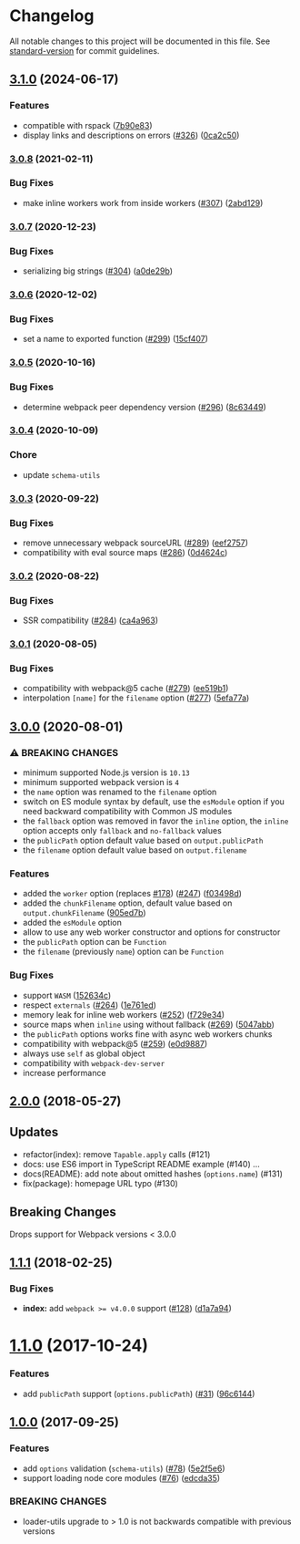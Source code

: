 # Changelog

All notable changes to this project will be documented in this file. See [standard-version](https://github.com/conventional-changelog/standard-version) for commit guidelines.

## [3.1.0](https://github.com/rspack-contrib/worker-rspack-loader/compare/v3.0.8...v3.1.0) (2024-06-17)


### Features

* compatible with rspack ([7b90e83](https://github.com/rspack-contrib/worker-rspack-loader/commit/7b90e834f67177badc313a52f701422256330d1e))
* display links and descriptions on errors ([#326](https://github.com/rspack-contrib/worker-rspack-loader/issues/326)) ([0ca2c50](https://github.com/rspack-contrib/worker-rspack-loader/commit/0ca2c50b22884d9851e677622f451de7752fca85))

### [3.0.8](https://github.com/webpack-contrib/worker-loader/compare/v3.0.7...v3.0.8) (2021-02-11)


### Bug Fixes

* make inline workers work from inside workers ([#307](https://github.com/webpack-contrib/worker-loader/issues/307)) ([2abd129](https://github.com/webpack-contrib/worker-loader/commit/2abd129a322d631caf619622cd65825699bb183a))

### [3.0.7](https://github.com/webpack-contrib/worker-loader/compare/v3.0.6...v3.0.7) (2020-12-23)


### Bug Fixes

* serializing big strings ([#304](https://github.com/webpack-contrib/worker-loader/issues/304)) ([a0de29b](https://github.com/webpack-contrib/worker-loader/commit/a0de29b497876eb462271ca5ebbeb3ffe1c1d1c4))

### [3.0.6](https://github.com/webpack-contrib/worker-loader/compare/v3.0.5...v3.0.6) (2020-12-02)


### Bug Fixes

* set a name to exported function ([#299](https://github.com/webpack-contrib/worker-loader/issues/299)) ([15cf407](https://github.com/webpack-contrib/worker-loader/commit/15cf407ad6baeb09e2cbb5d7b4b869cc63bfac7f))

### [3.0.5](https://github.com/webpack-contrib/worker-loader/compare/v3.0.4...v3.0.5) (2020-10-16)


### Bug Fixes

* determine webpack peer dependency version ([#296](https://github.com/webpack-contrib/worker-loader/issues/296)) ([8c63449](https://github.com/webpack-contrib/worker-loader/commit/8c634495419b4becc32b83e24c21e36ff720a2cd))

### [3.0.4](https://github.com/webpack-contrib/worker-loader/compare/v3.0.3...v3.0.4) (2020-10-09)

### Chore

* update `schema-utils`

### [3.0.3](https://github.com/webpack-contrib/worker-loader/compare/v3.0.2...v3.0.3) (2020-09-22)


### Bug Fixes

* remove unnecessary webpack sourceURL ([#289](https://github.com/webpack-contrib/worker-loader/issues/289)) ([eef2757](https://github.com/webpack-contrib/worker-loader/commit/eef27574160f519c344dfa5fd981b7ac561a8939))
* compatibility with eval source maps ([#286](https://github.com/webpack-contrib/worker-loader/issues/286)) ([0d4624c](https://github.com/webpack-contrib/worker-loader/commit/0d4624c178c426aa97e5175a5f321e43de482c2b))

### [3.0.2](https://github.com/webpack-contrib/worker-loader/compare/v3.0.1...v3.0.2) (2020-08-22)


### Bug Fixes

* SSR compatibility ([#284](https://github.com/webpack-contrib/worker-loader/issues/284)) ([ca4a963](https://github.com/webpack-contrib/worker-loader/commit/ca4a963e93fe5efcdf84cda0dbe571d293f079a5))

### [3.0.1](https://github.com/webpack-contrib/worker-loader/compare/v3.0.0...v3.0.1) (2020-08-05)


### Bug Fixes

* compatibility with webpack@5 cache ([#279](https://github.com/webpack-contrib/worker-loader/issues/279)) ([ee519b1](https://github.com/webpack-contrib/worker-loader/commit/ee519b1d283dbb599385fe2932c99c929b09db36))
* interpolation `[name]` for the `filename` option ([#277](https://github.com/webpack-contrib/worker-loader/issues/277)) ([5efa77a](https://github.com/webpack-contrib/worker-loader/commit/5efa77a64d8fbce123b289461234ac3a8812fb54))

## [3.0.0](https://github.com/webpack-contrib/worker-loader/compare/v2.0.0...v3.0.0) (2020-08-01)


### ⚠ BREAKING CHANGES

* minimum supported Node.js version is `10.13`
* minimum supported webpack version is `4`
* the `name` option was renamed to the `filename` option
* switch on ES module syntax by default, use the `esModule` option if you need backward compatibility with Common JS modules
* the `fallback` option was removed in favor the `inline` option, the `inline` option accepts only `fallback` and `no-fallback` values
* the `publicPath` option default value based on `output.publicPath`
* the `filename` option default value based on `output.filename`


### Features

* added the `worker` option (replaces [#178](https://github.com/webpack-contrib/worker-loader/issues/178)) ([#247](https://github.com/webpack-contrib/worker-loader/issues/247)) ([f03498d](https://github.com/webpack-contrib/worker-loader/commit/f03498d22c6a3737b724c51bdfb56627e33b57b2))
* added the `chunkFilename` option, default value based on `output.chunkFilename` ([905ed7b](https://github.com/webpack-contrib/worker-loader/commit/905ed7b028bbcb646050a1d09096dbe2fc1feb42))
* added the `esModule` option
* allow to use any web worker constructor and options for constructor
* the `publicPath` option can be `Function`
* the `filename` (previously `name`) option can be `Function`


### Bug Fixes

* support `WASM` ([152634c](https://github.com/webpack-contrib/worker-loader/commit/152634c0d8866d248ced3b6e5ac02761c978ae1a))
* respect `externals` ([#264](https://github.com/webpack-contrib/worker-loader/issues/264)) ([1e761ed](https://github.com/webpack-contrib/worker-loader/commit/1e761edcbfc8b214ae3a19f44f401f20ab07b718))
* memory leak for inline web workers ([#252](https://github.com/webpack-contrib/worker-loader/issues/252)) ([f729e34](https://github.com/webpack-contrib/worker-loader/commit/f729e342922180bf3b375a8d2ea6e1b72ca95d74))
* source maps when `inline` using without fallback ([#269](https://github.com/webpack-contrib/worker-loader/issues/269)) ([5047abb](https://github.com/webpack-contrib/worker-loader/commit/5047abb2f9b97ff4706069716df8e718bee9de43))
* the `publicPath` options works fine with async web workers chunks
* compatibility with webpack@5 ([#259](https://github.com/webpack-contrib/worker-loader/issues/259)) ([e0d9887](https://github.com/webpack-contrib/worker-loader/commit/e0d98876c6ee83bc48ea9589b38437590878e9d9))
* always use `self` as global object
* compatibility with `webpack-dev-server`
* increase performance


## [2.0.0](https://github.com/webpack-contrib/worker-loader/compare/v1.1.1...v2.0.0) (2018-05-27)

## Updates

- refactor(index): remove `Tapable.apply` calls (#121)
- docs: use ES6 import in TypeScript README example (#140)  …
- docs(README): add note about omitted hashes (`options.name`) (#131)
- fix(package): homepage URL typo (#130)

## Breaking Changes

Drops support for Webpack versions < 3.0.0

<a name="1.1.1"></a>
## [1.1.1](https://github.com/webpack-contrib/worker-loader/compare/v1.1.0...v1.1.1) (2018-02-25)


### Bug Fixes

* **index:** add `webpack >= v4.0.0` support ([#128](https://github.com/webpack-contrib/worker-loader/issues/128)) ([d1a7a94](https://github.com/webpack-contrib/worker-loader/commit/d1a7a94))



<a name="1.1.0"></a>
# [1.1.0](https://github.com/webpack-contrib/worker-loader/compare/v1.0.0...v1.1.0) (2017-10-24)


### Features

* add `publicPath` support (`options.publicPath`) ([#31](https://github.com/webpack-contrib/worker-loader/issues/31)) ([96c6144](https://github.com/webpack-contrib/worker-loader/commit/96c6144))



<a name="1.0.0"></a>
## [1.0.0](https://github.com/webpack-contrib/worker-loader/compare/v0.8.0...v1.0.0) (2017-09-25)


### Features

* add `options` validation (`schema-utils`) ([#78](https://github.com/webpack-contrib/worker-loader/issues/78)) ([5e2f5e6](https://github.com/webpack-contrib/worker-loader/commit/5e2f5e6))
* support loading node core modules ([#76](https://github.com/webpack-contrib/worker-loader/issues/76)) ([edcda35](https://github.com/webpack-contrib/worker-loader/commit/edcda35))


### BREAKING CHANGES

* loader-utils upgrade to > 1.0 is not backwards
compatible with previous versions
